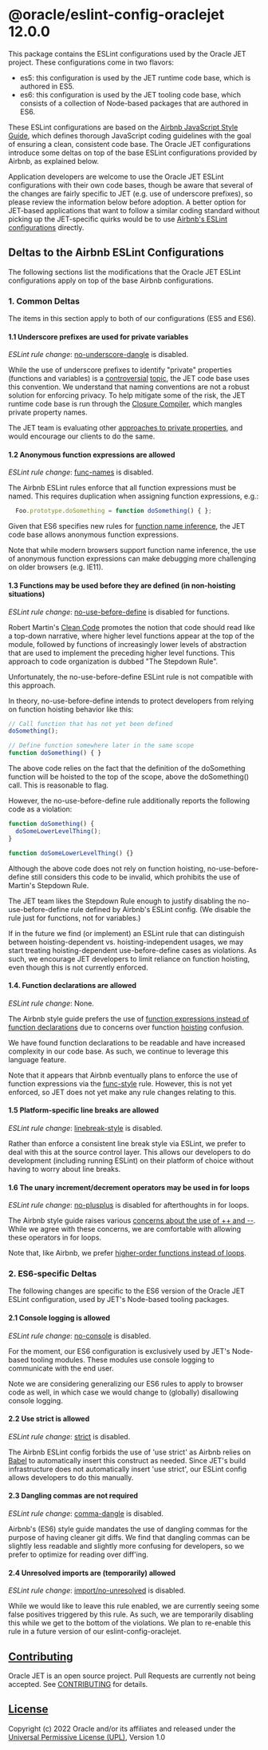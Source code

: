 # @oracle/eslint-config-oraclejet 12.0.0

This package contains the ESLint configurations used by the Oracle JET project.  These configurations come in two flavors:

* es5: this configuration is used by the JET runtime code base, which is authored in ES5.
* es6: this configuration is used by the JET tooling code base, which consists of a collection of Node-based packages that are authored in ES6.

These ESLint configurations are based on the [Airbnb JavaScript Style Guide](https://github.com/airbnb/javascript), which defines thorough JavaScript coding guidelines with the goal of ensuring a clean, consistent code base.  The Oracle JET configurations introduce some deltas on top of the base ESLint configurations provided by Airbnb, as explained below.

Application developers are welcome to use the Oracle JET ESLint configurations with their own code bases, though be aware that several of the changes are fairly specific to JET (e.g. use of underscore prefixes), so please review the information below before adoption.  A better option for JET-based applications that want to follow a similar coding standard without picking up the JET-specific quirks would be to use [Airbnb's ESLint configurations](https://www.npmjs.com/package/eslint-config-airbnb) directly.

## Deltas to the Airbnb ESLint Configurations

The following sections list the modifications that the Oracle JET ESLint configurations apply on top of the base Airbnb configurations.

### 1. Common Deltas

The items in this section apply to both of our configurations (ES5 and ES6).

#### 1.1 Underscore prefixes are used for private variables

_ESLint rule change_: [no-underscore-dangle](http://eslint.org/docs/rules/no-underscore-dangle) is disabled.

While the use of underscore prefixes to identify "private" properties (functions and variables) is a [controversial](https://github.com/airbnb/javascript/issues/1024) [topic](https://github.com/airbnb/javascript/issues/1089), the JET code base uses this convention.  We understand that naming conventions are not a robust solution for enforcing privacy. To help mitigate some of the risk, the JET runtime code base is run through the [Closure Compiler](https://developers.google.com/closure/compiler/), which mangles private property names.

The JET team is evaluating other [approaches to private properties](https://curiosity-driven.org/private-properties-in-javascript), and would encourage our clients to do the same.

#### 1.2 Anonymous function expressions are allowed

_ESLint rule change_: [func-names](http://eslint.org/docs/rules/func-names) is disabled.

The Airbnb ESLint rules enforce that all function expressions must be named.  This requires duplication when assigning function expressions, e.g.:

```javascript
  Foo.prototype.doSomething = function doSomething() { };
```

Given that ES6 specifies new rules for [function name inference](http://www.ecma-international.org/ecma-262/6.0/#sec-assignment-operators-runtime-semantics-evaluation), the JET code base allows anonymous function expressions.

Note that while modern browsers support function name inference, the use of anonymous function expressions can make debugging more challenging on older browsers (e.g. IE11).

#### 1.3 Functions may be used before they are defined (in non-hoisting situations)

_ESLint rule change_: [no-use-before-define](http://eslint.org/docs/rules/no-use-before-define) is disabled for functions.

Robert Martin's [Clean Code](https://www.amazon.com/Clean-Code-Handbook-Software-Craftsmanship/dp/0132350882) promotes the notion that code should read like a top-down  narrative, where higher level functions appear at the top of the module, followed by functions of increasingly lower levels of abstraction that are used to implement the preceding higher level functions.  This approach to code organization is dubbed "The Stepdown Rule".

Unfortunately, the no-use-before-define ESLint rule is not compatible with this approach.

In theory, no-use-before-define intends to protect developers from relying on function hoisting behavior like this:

```javascript
// Call function that has not yet been defined
doSomething();

// Define function somewhere later in the same scope
function doSomething() { }
```
The above code relies on the fact that the definition of the doSomething function will be hoisted to the top of the scope, above the doSomething() call.  This is reasonable to flag.

However, the no-use-before-define rule additionally reports the following code as a violation:

```javascript
function doSomething() {
  doSomeLowerLevelThing();
}

function doSomeLowerLevelThing() {}
```

Although the above code does not rely on function hoisting, no-use-before-define still considers this code to be invalid, which prohibits the use of Martin's Stepdown Rule.

The JET team likes the Stepdown Rule enough to justify disabling the no-use-before-define rule defined by Airbnb's ESLint config.  (We disable the rule just for functions, not for variables.)

If in the future we find (or implement) an ESLint rule that can distinguish between hoisting-dependent vs. hoisting-independent usages, we may start treating hoisting-dependent use-before-define cases as violations.  As such, we encourage JET developers to limit reliance on function hoisting, even though this is not currently enforced.


#### 1.4. Function declarations are allowed

_ESLint rule change_: None.

The Airbnb style guide prefers the use of [function expressions instead of function declarations](https://github.com/airbnb/javascript#functions--declarations) due to concerns over function [hoisting](http://www.adequatelygood.com/JavaScript-Scoping-and-Hoisting.html) confusion.

We have found function declarations to be readable and have increased complexity in our code base.  As such, we continue to leverage this language feature.

Note that it appears that Airbnb eventually plans to enforce the use of function expressions via the [func-style](http://eslint.org/docs/rules/func-style) rule.  However, this is not yet enforced, so JET does not yet make any rule changes relating to this.

#### 1.5 Platform-specific line breaks are allowed

_ESLint rule change_: [linebreak-style](http://eslint.org/docs/rules/linebreak-style) is disabled.

Rather than enforce a consistent line break style via ESLint, we prefer to deal with this at the source control layer.  This allows our developers to do development (including running ESLint) on their platform of choice without having to worry about line breaks.

#### 1.6 The unary increment/decrement operators may be used in for loops

_ESLint rule change_: [no-plusplus](http://eslint.org/docs/rules/no-plusplus) is disabled for afterthoughts in for loops.

The Airbnb style guide raises various [concerns about the use of ++ and --](https://github.com/airbnb/javascript#variables--unary-increment-decrement).  While we agree with these concerns, we are comfortable with allowing these operators in for loops.

Note that, like Airbnb, we prefer [higher-order functions instead of loops](https://github.com/airbnb/javascript#iterators--nope).

### 2. ES6-specific Deltas

The following changes are specific to the ES6 version of the Oracle JET ESLint configuration, used by JET's Node-based tooling packages.

#### 2.1 Console logging is allowed

_ESLint rule change_: [no-console](http://eslint.org/docs/rules/no-console) is disabled.

For the moment, our ES6 configuration is exclusively used by JET's Node-based tooling modules.  These modules use console logging to communicate with the end user.

Note we are considering generalizing our ES6 rules to apply to browser code as well, in which case we would change to (globally) disallowing console logging.

#### 2.2 Use strict is allowed

_ESLint rule change_: [strict](http://eslint.org/docs/rules/strict) is disabled.

The Airbnb ESLint config forbids the use of 'use strict' as Airbnb relies on [Babel](https://babeljs.io/) to automatically insert this construct as needed.  Since JET's build infrastructure does not automatically insert 'use strict', our ESLint config allows developers to do this manually.

#### 2.3 Dangling commas are not required

_ESLint rule change_: [comma-dangle](http://eslint.org/docs/rules/comma-dangle) is disabled.

Airbnb's (ES6) style guide mandates the use of dangling commas for the purpose of having cleaner git diffs.  We find that dangling commas can be slightly less readable and slightly more confusing for developers, so we prefer to optimize for reading over diff'ing.

#### 2.4 Unresolved imports are (temporarily) allowed

_ESLint rule change_: [import/no-unresolved](http://eslint.org/docs/rules/import/no-unresolved) is disabled.

While we would like to leave this rule enabled, we are currently seeing some false positives triggered by this rule.  As such, we are temporarily disabling this while we get to the bottom of the violations.  We plan to re-enable this rule in a future version of our eslint-config-oraclejet.

## [Contributing](https://github.com/oracle/eslint-config-oraclejet/blob/master/CONTRIBUTING.md)
Oracle JET is an open source project.  Pull Requests are currently not being accepted. See [CONTRIBUTING](https://github.com/oracle/eslint-config-oraclejet/blob/master/CONTRIBUTING.md) for details.

## [License](https://github.com/oracle/eslint-config-oraclejet/blob/master/LICENSE)
Copyright (c) 2022 Oracle and/or its affiliates and released  under the 
[Universal Permissive License (UPL)](https://oss.oracle.com/licenses/upl/), Version 1.0